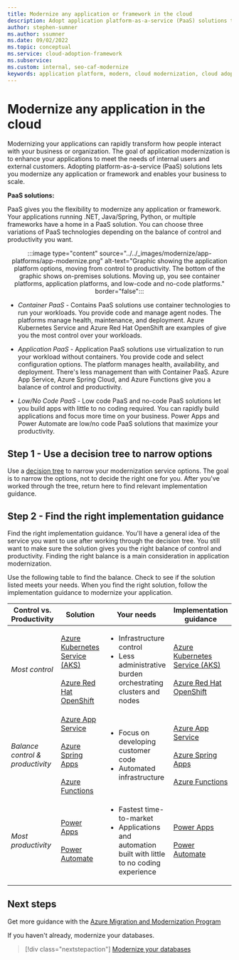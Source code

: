 ```yaml
---
title: Modernize any application or framework in the cloud
description: Adopt application platform-as-a-service (PaaS) solutions to modernize any application or framework. Find implementation guidance that gives you the right balance of control and productivity.
author: stephen-sumner
ms.author: ssumner
ms.date: 09/02/2022
ms.topic: conceptual
ms.service: cloud-adoption-framework
ms.subservice: 
ms.custom: internal, seo-caf-modernize
keywords: application platform, modern, cloud modernization, cloud adoption framework
---
```


# Modernize any application in the cloud

Modernizing your applications can rapidly transform how people interact with your business or organization. The goal of application modernization is to enhance your applications to meet the needs of internal users and external customers. Adopting platform-as-a-service (PaaS) solutions lets you modernize any application or framework and enables your business to scale.

**PaaS solutions:**

PaaS gives you the flexibility to modernize any application or framework. Your applications running .NET, Java/Spring, Python, or multiple frameworks have a home in a PaaS solution. You can choose three variations of PaaS technologies depending on the balance of control and productivity you want.

<div style="text-align: center;">

:::image type="content" source="../../_images/modernize/app-platforms/app-modernize.png" alt-text="Graphic showing the application platform options, moving from control to productivity. The bottom of the graphic shows on-premises solutions. Moving up, you see container platforms, application platforms, and low-code and no-code platforms." border="false":::

</div>

- *Container PaaS* - Contains PaaS solutions use container technologies to run your workloads. You provide code and manage agent nodes. The platforms manage health, maintenance, and deployment. Azure Kubernetes Service and Azure Red Hat OpenShift are examples of give you the most control over your workloads.

- *Application PaaS* - Application PaaS solutions use virtualization to run your workload without containers. You provide code and select configuration options. The platform manages health, availability, and deployment. There's less management than with Container PaaS. Azure App Service, Azure Spring Cloud, and Azure Functions give you a balance of control and productivity.

- *Low/No Code PaaS* - Low code PaaS and no-code PaaS solutions let you build apps with little to no coding required. You can rapidly build applications and focus more time on your business. Power Apps and Power Automate are low/no code PaaS solutions that maximize your productivity.

## Step 1 - Use a decision tree to narrow options

Use a [decision tree](/azure/architecture/guide/technology-choices/compute-decision-tree) to narrow your modernization service options. The goal is to narrow the options, not to decide the right one for you. After you've worked through the tree, return here to find relevant implementation guidance.

## Step 2 - Find the right implementation guidance

Find the right implementation guidance. You'll have a general idea of the service you want to use after working through the decision tree. You still want to make sure the solution gives you the right balance of control and productivity. Finding the right balance is a main consideration in application modernization.

Use the following table to find the balance. Check to see if the solution listed meets your needs. When you find the right solution, follow the implementation guidance to modernize your application.

| Control vs. Productivity | Solution | Your needs | Implementation guidance |
| --- | --- | --- | --- |
| *Most control* | [Azure Kubernetes Service (AKS)](/azure/aks/intro-kubernetes) <br><br> [Azure Red Hat OpenShift](/azure/openshift/intro-openshift) | <ul><li>Infrastructure control</li> <li>Less administrative burden orchestrating clusters and nodes</li> </ul> | [Azure Kubernetes Service (AKS)](/azure/aks/tutorial-kubernetes-prepare-app) <br><br> [Azure Red Hat OpenShift](/azure/openshift/tutorial-create-cluster)</li></ul>
| *Balance control & <br>productivity* | [Azure App Service](/rest/api/appservice/) <br><br> [Azure Spring Apps](/azure/spring-apps/overview) <br><br> [Azure Functions](/azure/azure-functions/functions-overview) | <ul><li> Focus on developing customer code</li> <li>Automated infrastructure</li> </ul> | [Azure App Service](/azure/app-service/app-service-migration-assess-net) <br><br> [Azure Spring Apps](/azure/developer/java/migration/migrate-spring-cloud-to-azure-spring-cloud) <br><br> [Azure Functions](/azure/azure-functions/functions-reference)</ul>
| *Most productivity* | [Power Apps](/power-apps/powerapps-overview) <br><br> [Power Automate](/power-automate/getting-started) | <ul><li>Fastest time-to-market</li> <li>Applications and automation built with little to no coding experience</li> </ul> | [Power Apps](/power-apps/powerapps-overview)<br><br> [Power Automate](/power-automate/getting-started)</li></ul> |

## Next steps

Get more guidance with the [Azure Migration and Modernization Program](/migration/migration-modernization-program/#program-form)

If you haven't already, modernize your databases.

>[!div class="nextstepaction"]
> [Modernize your databases](../modernize-strategies/database-modernization.md)
